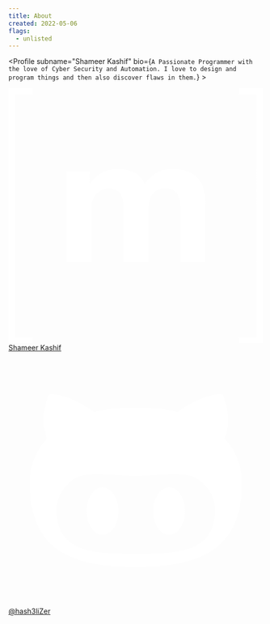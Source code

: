 ```yaml
---
title: About
created: 2022-05-06
flags:
  - unlisted
---
```


<script lang="ts">
  import Profile from '$lib/components/extra/profile.svelte'
</script>

<Profile subname="Shameer Kashif" bio={`A Passionate Programmer with the love of Cyber Security and Automation. I love to design and program things and then also discover flaws in them.`} >

<div class="flex flex-col md:flex-row gap-4 mt-4">
<a href="https://shameerkashif.me" rel="noopener external" target="_blank" class="group flex-1 relative overflow-hidden btn btn-block normal-case border-none no-underline bg-[#110019] hover:bg-[#0077B3]">
<svg class="absolute w-16 h-16 left-10 opacity-20 fill-white transform-gpu transition-transform ease-in-out duration-500 group-hover:scale-125" viewBox="0 0 24 24" xmlns="http://www.w3.org/2000/svg"><path fill="#fff" d="M.632.55v22.9H2.28V24H0V0h2.28v.55zm7.043 7.26v1.157h.033a3.312 3.312 0 0 1 1.117-1.024c.433-.245.936-.365 1.5-.365c.54 0 1.033.107 1.481.314c.448.208.785.582 1.02 1.108c.254-.374.6-.706 1.034-.992c.434-.287.95-.43 1.546-.43c.453 0 .872.056 1.26.167c.388.11.716.286.993.53c.276.245.489.559.646.951c.152.392.23.863.23 1.417v5.728h-2.349V11.52c0-.286-.01-.559-.032-.812a1.755 1.755 0 0 0-.18-.66a1.106 1.106 0 0 0-.438-.448c-.194-.11-.457-.166-.785-.166c-.332 0-.6.064-.803.189a1.38 1.38 0 0 0-.48.499a1.946 1.946 0 0 0-.231.696a5.56 5.56 0 0 0-.06.785v4.768h-2.35v-4.8c0-.254-.004-.503-.018-.752a2.074 2.074 0 0 0-.143-.688a1.052 1.052 0 0 0-.415-.503c-.194-.125-.476-.19-.854-.19c-.111 0-.259.024-.439.074c-.18.051-.36.143-.53.282a1.637 1.637 0 0 0-.439.595c-.12.259-.18.6-.18 1.02v4.966H5.46V7.81zm15.693 15.64V.55H21.72V0H24v24h-2.28v-.55z"></path></svg>
  <span class="z-10 !text-white">Shameer Kashif</span>
</a>
<a href="https://github.com/hash3liZer" rel="noopener external" target="_blank" class="group flex-1 relative overflow-hidden btn btn-block normal-case border-none no-underline bg-[#110019] hover:bg-[#2A3192]">
<svg class="absolute w-16 h-16 right-10 opacity-20 fill-white transform-gpu transition-transform ease-in-out duration-500 group-hover:scale-125" viewBox="0 0 24 24" xmlns="http://www.w3.org/2000/svg"><path fill="#fff" fill-rule="evenodd" d="M20.375 8.174c.163-.4.688-1.987-.163-4.137c0 0-1.312-.413-4.3 1.625c-1.25-.35-2.587-.4-3.912-.4c-1.325 0-2.662.05-3.912.4c-2.988-2.05-4.3-1.625-4.3-1.625c-.85 2.15-.325 3.737-.163 4.137C2.612 9.262 2 10.662 2 12.362c0 6.437 4.162 7.887 9.975 7.887S22 18.799 22 12.362c0-1.7-.613-3.1-1.625-4.188ZM12 19.024c-4.125 0-7.475-.187-7.475-4.187c0-.95.475-1.85 1.275-2.588c1.338-1.225 3.625-.575 6.2-.575c2.588 0 4.85-.65 6.2.575c.813.738 1.275 1.625 1.275 2.588c0 3.987-3.35 4.187-7.475 4.187Zm-3.137-6.262c-.825 0-1.5 1-1.5 2.225s.674 2.237 1.5 2.237c.825 0 1.5-1 1.5-2.237c0-1.238-.675-2.225-1.5-2.225Zm6.274 0c-.825 0-1.5.987-1.5 2.225c0 1.237.675 2.237 1.5 2.237s1.5-1 1.5-2.237c0-1.238-.662-2.225-1.5-2.225Z"></path></svg>
  <span class="z-10 !text-white">@hash3liZer</span>
</a>
</div>
</Profile>
